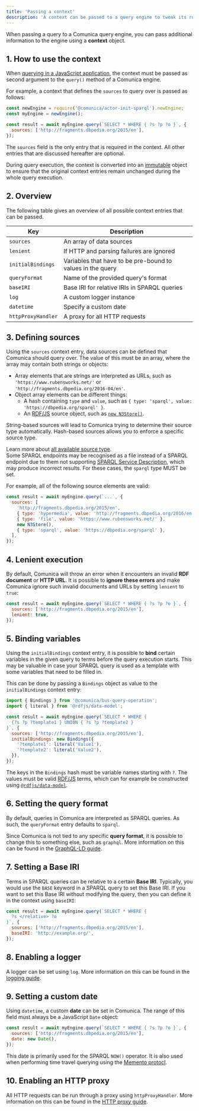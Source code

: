 ```yaml
---
title: 'Passing a context'
description: 'A context can be passed to a query engine to tweak its runtime settings.'
---
```


When passing a query to a Comunica query engine,
you can pass additional information to the engine using a **context** object.

## 1. How to use the context

When [querying in a JavaScript application](/docs/query/getting_started/query_app/),
the context must be passed as second argument to the `query()` method of a Comunica engine.

For example, a context that defines the `sources` to query over is passed as follows:
```javascript
const newEngine = require('@comunica/actor-init-sparql').newEngine;
const myEngine = newEngine();

const result = await myEngine.query(`SELECT * WHERE { ?s ?p ?o }`, {
  sources: ['http://fragments.dbpedia.org/2015/en'],
});
```

The `sources` field is the only entry that is required in the context.
All other entries that are discussed hereafter are optional.

<div class="note">
During query execution, the context is converted into an <a href="https://www.npmjs.com/package/immutable">immutable</a> object
to ensure that the original context entries remain unchanged during the whole query execution.
</div>

## 2. Overview

The following table gives an overview of all possible context entries that can be passed.

| **Key** | **Description** |
| ------- | --------------- |
| `sources` | An array of data sources |
| `lenient` | If HTTP and parsing failures are ignored |
| `initialBindings` | Variables that have to be pre-bound to values in the query |
| `queryFormat` | Name of the provided query's format |
| `baseIRI` | Base IRI for relative IRIs in SPARQL queries |
| `log` | A custom logger instance |
| `datetime` | Specify a custom date |
| `httpProxyHandler` | A proxy for all HTTP requests |

## 3. Defining sources

Using the `sources` context entry, data sources can be defined that Comunica should query over.
The value of this must be an array, where the array may contain both strings or objects:
* Array elements that are strings are interpreted as URLs, such as `'https://www.rubensworks.net/'` or `'http://fragments.dbpedia.org/2016-04/en'`.
* Object array elements can be different things:
    * A hash containing `type` and `value`, such as `{ type: 'sparql', value: 'https://dbpedia.org/sparql' }`.
    * An [RDF/JS](/docs/query/advanced/rdfjs/) source object, such as [`new N3Store()`](https://github.com/rdfjs/N3.js#storing).

String-based sources will lead to Comunica trying to determine their source type automatically.
Hash-based sources allows you to enforce a specific source type.

<div class="note">
Learn more about <a href="/docs/query/advanced/source_types/">all available source type</a>.
</div>

<div class="note">
Some SPARQL endpoints may be recognised as a file instead of a SPARQL endpoint due to them not supporting <a href="https://www.w3.org/TR/sparql11-service-description/">SPARQL Service Description</a>,
which may produce incorrect results. For these cases, the <code>sparql</code> type MUST be set.
</div>

For example, all of the following source elements are valid:
```javascript
const result = await myEngine.query(`...`, {
  sources: [
    'http://fragments.dbpedia.org/2015/en',
    { type: 'hypermedia', value: 'http://fragments.dbpedia.org/2016/en' },
    { type: 'file', value: 'https://www.rubensworks.net/' },
    new N3Store(),
    { type: 'sparql', value: 'https://dbpedia.org/sparql' },
  ],
});
```

## 4. Lenient execution

By default, Comunica will throw an error when it encounters an invalid **RDF document** or **HTTP URL**.
It is possible to **ignore these errors** and make Comunica ignore such invalid documents and URLs
by setting `lenient` to `true`:
```javascript
const result = await myEngine.query(`SELECT * WHERE { ?s ?p ?o }`, {
  sources: ['http://fragments.dbpedia.org/2015/en'],
  lenient: true,
});
```

## 5. Binding variables

Using the `initialBindings` context entry, it is possible to **bind** certain variables in the given query to terms before the query execution starts.
This may be valuable in case your SPARQL query is used as a template with some variables that need to be filled in.

This can be done by passing a `Bindings` object as value to the `initialBindings` context entry:
```javascript
import { Bindings } from '@comunica/bus-query-operation';
import { literal } from '@rdfjs/data-model';

const result = await myEngine.query(`SELECT * WHERE {
  {?s ?p ?template1 } UNION { ?s ?p ?template2 }
}`, {
  sources: ['http://fragments.dbpedia.org/2015/en'],
  initialBindings: new Bindings({
    '?template1': literal('Value1'),
    '?template2': literal('Value2'),
  }),
});
```

The keys in the `Bindings` hash must be variable names starting with `?`.
The values must be valid [RDF/JS](/docs/query/advanced/rdfjs/) terms,
which can for example be constructed using [`@rdfjs/data-model`](https://www.npmjs.com/package/@rdfjs/data-model).

## 6. Setting the query format

By default, queries in Comunica are interpreted as SPARQL queries.
As such, the `queryFormat` entry defaults to `sparql`.

Since Comunica is not tied to any specific **query format**, it is possible to change this to something else, such as `graphql`.
More information on this can be found in the [GraphQL-LD guide](/docs/query/advanced/rdfjs/).

## 7. Setting a Base IRI

Terms in SPARQL queries can be relative to a certain **Base IRI**.
Typically, you would use the `BASE` keyword in a SPARQL query to set this Base IRI.
If you want to set this Base IRI without modifying the query,
then you can define it in the context using `baseIRI`:

```javascript
const result = await myEngine.query(`SELECT * WHERE {
  ?s </relative> ?o
}`, {
  sources: ['http://fragments.dbpedia.org/2015/en'],
  baseIRI: 'http://example.org/',
});
```

## 8. Enabling a logger

A logger can be set using `log`.
More information on this can be found in the [logging guide](/docs/query/advanced/logging/).

## 9. Setting a custom date

Using `datetime`, a custom **date** can be set in Comunica.
The range of this field must always be a JavaScript `Date` object:

```javascript
const result = await myEngine.query(`SELECT * WHERE { ?s ?p ?o }`, {
  sources: ['http://fragments.dbpedia.org/2015/en'],
  date: new Date(),
});
```

This date is primarily used for the SPARQL `NOW()` operator.
It is also used when performing time travel querying using the [Memento protocl](/docs/query/advanced/memento/).

## 10. Enabling an HTTP proxy

All HTTP requests can be run through a proxy using `httpProxyHandler`.
More information on this can be found in the [HTTP proxy guide](/docs/query/advanced/proxying/).
